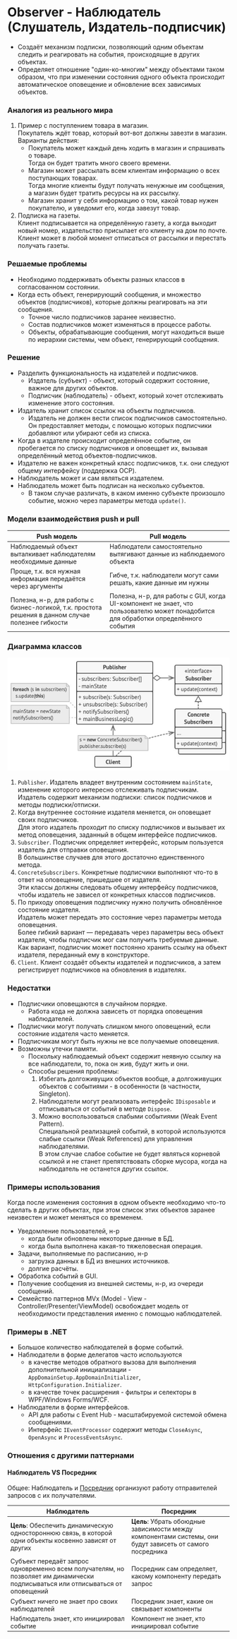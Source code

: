 ﻿# Observer - Наблюдатель (Слушатель, Издатель-подписчик)
* Создаёт механизм подписки, позволяющий одним объектам следить и реагировать на события, происходящие в других объектах.
* Определяет отношение "один-ко-многим" между объектами таком образом, что при изменении состояния одного объекта происходит автоматическое оповещение и обновление всех зависимых объектов.

### Аналогия из реального мира
1. Пример с поступлением товара в магазин.  
Покупатель ждёт товар, который вот-вот должны завезти в магазин. Варианты действия:
   * Покупатель может каждый день ходить в магазин и спрашивать о товаре.  
   Тогда он будет тратить много своего времени.  
   * Магазин может рассылать всем клиентам информацию о всех поступающих товарах.  
   Тогда многие клиенты будут получать ненужные им сообщения, а магазин будет тратить ресурсы на их рассылку.
   * Магазин хранит у себя информацию о том, какой товар нужен покупателю, и уведомит его, когда завезут товар.
2. Подписка на газеты.  
Клиент подписывается на определённую газету, а когда выходит новый номер, издательство присылает его клиенту на дом по почте.  
Клиент может в любой момент отписаться от рассылки и перестать получать газеты.

### Решаемые проблемы
* Необходимо поддерживать объекты разных классов в согласованном состоянии.
* Когда есть объект, генерирующий сообщения, и множество объектов (подписчиков), которые должны реагировать на эти сообщения.
  * Точное число подписчиков заранее неизвестно.
  * Состав подписчиков может изменяться в процессе работы.
  * Объекты, обрабатывающие сообщения, могут находиться выше по иерархии системы, чем объект, генерирующий сообщения.

### Решение
* Разделить функциональность на издателей и подписчиков.
  * Издатель (субъект) - объект, который содержит состояние, важное для других объектов.
  * Подписчик (наблюдатель) - объект, который хочет отслеживать изменение этого состояния.
* Издатель хранит список ссылок на объекты подписчиков.
  * Издатель не должен вести список подписчиков самостоятельно.  
  Он предоставляет методы, с помощью которых подписчики добавляют или убирают себя из списка.
* Когда в издателе происходит определённое событие, он пробегается по списку подписчиков и оповещает их, вызывая определённый метод объектов-подписчиков.
* Издателю не важен конкретный класс подписчиков, т.к. они следуют общему интерфейсу (поддержка OCP).
* Наблюдатель может и сам являться издателем.
* Наблюдатель может быть подписан на несколько субъектов.
  * В таком случае различать, в каком именно субъекте произошло событие, можно через параметры метода `update()`.

### Модели взаимодействия push и pull

| Push модель                                                                                        | Pull модель                                                                                                                         |
|----------------------------------------------------------------------------------------------------|-------------------------------------------------------------------------------------------------------------------------------------|
| Наблюдаемый объект выталкивает наблюдателям необходимые данные                                     | Наблюдатели самостоятельно вытягивают данные из наблюдаемого объекта                                                                |
| Проще, т.к. вся нужная информация передаётся через аргументы                                       | Гибче, т.к. наблюдатели могут сами решать, какие данные им нужны                                                                    |
| Полезна, н-р, для работы с бизнес-логикой, т.к. простота решения в данном случае полезнее гибкости | Полезна, н-р, для работы с GUI, когда UI-компонент не знает, что пользователю может понадобится для обработки определённого события |

### Диаграмма классов
![Class diagram](Observer.jpg)
1. `Publisher`. Издатель владеет внутренним состоянием `mainState`, изменение которого интересно отслеживать подписчикам.  
Издатель содержит механизм подписки: список подписчиков и методы подписки/отписки.
2. Когда внутреннее состояние издателя меняется, он оповещает своих подписчиков.  
Для этого издатель проходит по списку подписчиков и вызывает их метод оповещения, заданный в общем интерфейсе подписчиков.
3. `Subscriber`. Подписчик определяет интерфейс, которым пользуется издатель для отправки оповещения.  
В большинстве случаев для этого достаточно единственного метода.
4. `ConcreteSubscribers`. Конкретные подписчики выполняют что-то в ответ на оповещение, пришедшее от издателя.  
Эти классы должны следовать общему интерфейсу подписчиков, чтобы издатель не зависел от конкретных классов подписчиков.
5. По приходу оповещения подписчику нужно получить обновлённое состояние издателя.  
Издатель может передать это состояние через параметры метода оповещения.  
Более гибкий вариант — передавать через параметры весь объект издателя, чтобы подписчик мог сам получить требуемые данные.  
Как вариант, подписчик может постоянно хранить ссылку на объект издателя, переданный ему в конструкторе.
6. `Client`. Клиент создаёт объекты издателей и подписчиков, а затем регистрирует подписчиков на обновления в издателях.

### Недостатки
* Подписчики оповещаются в случайном порядке.
  * Работа кода не должна зависеть от порядка оповещения наблюдателей.
* Подписчики могут получать слишком много оповещений, если состояние издателя часто меняется.
* Подписчикам могут быть нужны не все получаемые оповещения.
* Возможны утечки памяти.
  * Поскольку наблюдаемый объект содержит неявную ссылку на все наблюдатели, то, пока он жив, будут жить и они.
  * Способы решения проблемы:
    1. Избегать долгоживущих объектов вообще, а долгоживущих объектов с событиями - в особенности (в частности, Singleton).
    2. Наблюдатели могут реализовать интерфейс `IDisposable` и отписываться от событий в методе `Dispose`.
    3. Можно воспользоваться слабыми событиями (Weak Event Pattern).  
    Специальной реализацией событий, в которой используются слабые ссылки (Weak References) для управления наблюдателями.  
    В этом случае слабое событие не будет являться корневой ссылкой и не станет препятствовать сборке мусора, когда на наблюдатель не останется других ссылок.

### Примеры использования
Когда после изменения состояния в одном объекте необходимо что-то сделать в других объектах, при этом список этих объектов заранее неизвестен и может меняться со временем.
* Уведомление пользователей, н-р
  * когда были обновлены некоторые данные в БД.
  * когда была выполнена какая-то тяжеловесная операция.
* Задачи, выполняемые по расписанию, н-р
  * загрузка данных в БД из внешних источников.
  * долгие расчёты.
* Обработка событий в GUI.
* Получение сообщения из внешней системы, н-р, из очереди сообщений.
* Семейство паттернов MVx (Model - View - Controller/Presenter/ViewModel) освобождает модель от необходимости представления именно с помощью наблюдателей.

### Примеры в .NET
* Большое количество наблюдателей в форме событий.
* Наблюдатели в форме делегатов часто используются
  * в качестве методов обратного вызова для выполнения дополнительной инициализации - `AppDomainSetup.AppDomainInitializer`, `HttpConfiguration.Initializer`.
  * в качестве точек расширения - фильтры и селекторы в WPF/Windows Forms/WCF.
* Наблюдатели в форме интерфейсов.
  * API для работы с Event Hub - масштабируемой системой обмена сообщениями.
  * Интерфейс `IEventProcessor` содержит методы `CloseAsync`, `OpenAsync` и `ProcessEventsAsync`.

### Отношения с другими паттернами


#### Наблюдатель VS Посредник
Общее: Наблюдатель и [Посредник](../Mediator/Mediator.md) организуют работу отправителей запросов с их получателями.

| Наблюдатель                                                                                                                     | Посредник                                                                                                 |
|---------------------------------------------------------------------------------------------------------------------------------|-----------------------------------------------------------------------------------------------------------|
| **Цель**: Обеспечить динамическую одностороннюю связь, в которой одни объекты косвенно зависят от других                        | **Цель**: Убрать обоюдные зависимости между компонентами системы, они будут зависеть от самого посредника |
| Субъект передаёт запрос одновременно всем получателям, но позволяет им динамически подписываться или отписываться от оповещений | Посредник сам определяет, какому компоненту передать запрос                                               |
| Субъект ничего не знает про своих наблюдателей                                                                                  | Посредник знает, какие он связывает компоненты                                                            |
| Наблюдатель знает, кто инициировал событие                                                                                      | Компонент не знает, кто инициировал событие                                                               |
